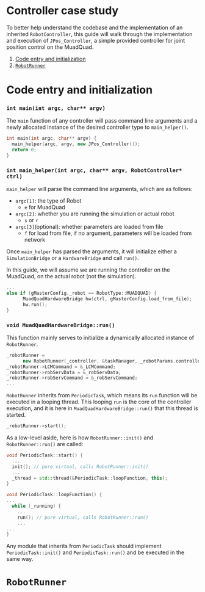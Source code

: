# Controller case study
To better help understand the codebase and the implementation of an inherited `RobotController`, this guide will walk through the implementation and execution of `JPos_Controller`, a simple provided controller for joint position control on the MuadQuad.

1. [Code entry and initialization](#code-entry-and-initialization)
2. [`RobotRunner`](#robotrunner)

# Code entry and initialization
### `int main(int argc, char** argv)`
The `main` function of any controller will pass command line arguments and a newly allocated instance of the desired controller type to `main_helper()`.
```cpp
int main(int argc, char** argv) {
  main_helper(argc, argv, new JPos_Controller());
  return 0;
}
```

### `int main_helper(int argc, char** argv, RobotController* ctrl)`
`main_helper` will parse the command line arguments, which are as follows:
- `argc[1]`: the type of Robot
  - `e` for MuadQuad
- `argc[2]`: whether you are running the simulation or actual robot
  - `s` or `r`
- `argc[3]`(optional): whether parameters are loaded from file
  - `f` for load from file, if no argument, parameters will be loaded from network

Once `main_helper` has parsed the arguments, it will initialize either a `SimulationBridge` or a `HardwareBridge` and call `run()`.

In this guide, we will assume we are running the controller on the MuadQuad, on the actual robot (not the simulation).

```cpp
...
else if (gMasterConfig._robot == RobotType::MUADQUAD) {
      MuadQuadHardwareBridge hw(ctrl, gMasterConfig.load_from_file);
      hw.run();
}
```
### `void MuadQuadHardwareBridge::run()`
This function mainly serves to initialize a dynamically allocated instance of `RobotRunner`.
```cpp
_robotRunner =
      new RobotRunner(_controller, &taskManager, _robotParams.controller_dt, "robot-control");   
_robotRunner->LCMCommand = &_LCMCommand;
_robotRunner->robServData = &_robServData;
_robotRunner->robServCommand = &_robServCommand;
...
```

`RobotRunner` inherits from `PeriodicTask`, which means its `run` function will be executed in a looping thread. This looping `run` is the core of the controller execution, and it is here in `MuadQuadHardwareBridge::run()` that this thread is started.

```cpp
_robotRunner->start();
```

As a low-level aside, here is how `RobotRunner::init()` and `RobotRunner::run()` are called:
```cpp
void PeriodicTask::start() {
  ...
  init(); // pure virtual, calls RobotRunner::init()
  ...
  _thread = std::thread(&PeriodicTask::loopFunction, this);
}
```


```cpp
void PeriodicTask::loopFunction() {
...
  while (_running) {
    ...
    run(); // pure virtual, calls RobotRunner::run()
    ...
...
}
```
Any module that inherits from `PeriodicTask` should implement `PeriodicTask::init()` and `PeriodicTask::run()` and be executed in the same way.

# `RobotRunner`
